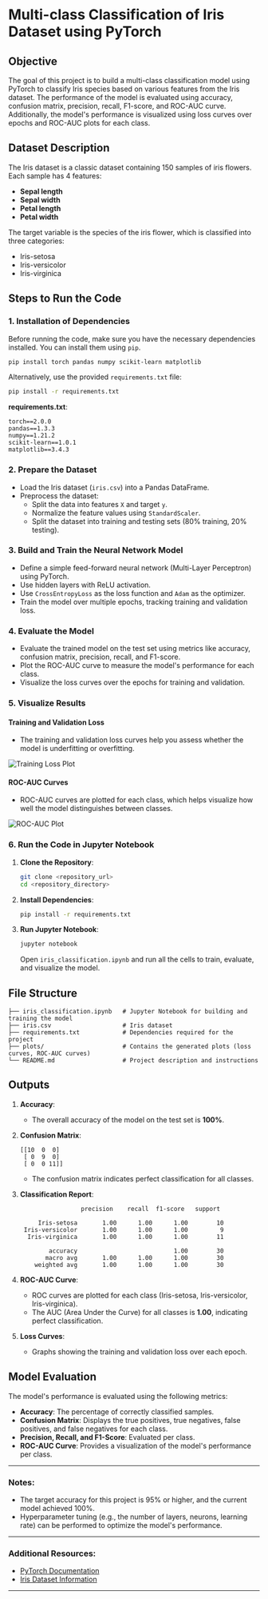 
# Multi-class Classification of Iris Dataset using PyTorch

## Objective
The goal of this project is to build a multi-class classification model using PyTorch to classify Iris species based on various features from the Iris dataset. The performance of the model is evaluated using accuracy, confusion matrix, precision, recall, F1-score, and ROC-AUC curve. Additionally, the model's performance is visualized using loss curves over epochs and ROC-AUC plots for each class.

## Dataset Description
The Iris dataset is a classic dataset containing 150 samples of iris flowers. Each sample has 4 features:
- **Sepal length**
- **Sepal width**
- **Petal length**
- **Petal width**

The target variable is the species of the iris flower, which is classified into three categories:
- Iris-setosa
- Iris-versicolor
- Iris-virginica

## Steps to Run the Code

### 1. Installation of Dependencies

Before running the code, make sure you have the necessary dependencies installed. You can install them using `pip`.

```bash
pip install torch pandas numpy scikit-learn matplotlib
```

Alternatively, use the provided `requirements.txt` file:

```bash
pip install -r requirements.txt
```

**requirements.txt**:
```
torch==2.0.0
pandas==1.3.3
numpy==1.21.2
scikit-learn==1.0.1
matplotlib==3.4.3
```

### 2. Prepare the Dataset

- Load the Iris dataset (`iris.csv`) into a Pandas DataFrame.
- Preprocess the dataset:
  - Split the data into features `X` and target `y`.
  - Normalize the feature values using `StandardScaler`.
  - Split the dataset into training and testing sets (80% training, 20% testing).

### 3. Build and Train the Neural Network Model

- Define a simple feed-forward neural network (Multi-Layer Perceptron) using PyTorch.
- Use hidden layers with ReLU activation.
- Use `CrossEntropyLoss` as the loss function and `Adam` as the optimizer.
- Train the model over multiple epochs, tracking training and validation loss.

### 4. Evaluate the Model

- Evaluate the trained model on the test set using metrics like accuracy, confusion matrix, precision, recall, and F1-score.
- Plot the ROC-AUC curve to measure the model's performance for each class.
- Visualize the loss curves over the epochs for training and validation.

### 5. Visualize Results

#### Training and Validation Loss
- The training and validation loss curves help you assess whether the model is underfitting or overfitting.
  
![Training Loss Plot](![image](https://github.com/user-attachments/assets/9eb48854-6174-446d-a552-ec6b5582c085)
)

#### ROC-AUC Curves
- ROC-AUC curves are plotted for each class, which helps visualize how well the model distinguishes between classes.

![ROC-AUC Plot](![image](https://github.com/user-attachments/assets/db5eeaf0-e27d-4e73-8cb1-ede8c4598782)
)

### 6. Run the Code in Jupyter Notebook

1. **Clone the Repository**:
   ```bash
   git clone <repository_url>
   cd <repository_directory>
   ```

2. **Install Dependencies**:
   ```bash
   pip install -r requirements.txt
   ```

3. **Run Jupyter Notebook**:
   ```bash
   jupyter notebook
   ```
   Open `iris_classification.ipynb` and run all the cells to train, evaluate, and visualize the model.

## File Structure

```
├── iris_classification.ipynb   # Jupyter Notebook for building and training the model
├── iris.csv                    # Iris dataset
├── requirements.txt            # Dependencies required for the project
├── plots/                      # Contains the generated plots (loss curves, ROC-AUC curves)
└── README.md                   # Project description and instructions
```

## Outputs

1. **Accuracy**:
   - The overall accuracy of the model on the test set is **100%**.
   
2. **Confusion Matrix**:
   ```
   [[10  0  0]
    [ 0  9  0]
    [ 0  0 11]]
   ```
   - The confusion matrix indicates perfect classification for all classes.
   
3. **Classification Report**:
   ```
                    precision    recall  f1-score   support

        Iris-setosa       1.00      1.00      1.00        10
    Iris-versicolor       1.00      1.00      1.00         9
     Iris-virginica       1.00      1.00      1.00        11

           accuracy                           1.00        30
          macro avg       1.00      1.00      1.00        30
       weighted avg       1.00      1.00      1.00        30
   ```

4. **ROC-AUC Curve**:
   - ROC curves are plotted for each class (Iris-setosa, Iris-versicolor, Iris-virginica).
   - The AUC (Area Under the Curve) for all classes is **1.00**, indicating perfect classification.

5. **Loss Curves**:
   - Graphs showing the training and validation loss over each epoch.

## Model Evaluation

The model's performance is evaluated using the following metrics:
- **Accuracy**: The percentage of correctly classified samples.
- **Confusion Matrix**: Displays the true positives, true negatives, false positives, and false negatives for each class.
- **Precision, Recall, and F1-Score**: Evaluated per class.
- **ROC-AUC Curve**: Provides a visualization of the model's performance per class.

---

### Notes:
- The target accuracy for this project is 95% or higher, and the current model achieved 100%.
- Hyperparameter tuning (e.g., the number of layers, neurons, learning rate) can be performed to optimize the model's performance.

---

### Additional Resources:
- [PyTorch Documentation](https://pytorch.org/docs/)
- [Iris Dataset Information](https://archive.ics.uci.edu/ml/datasets/iris)

---
